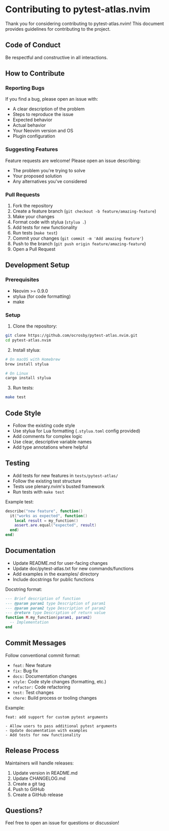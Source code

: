 # Contributing to pytest-atlas.nvim

Thank you for considering contributing to pytest-atlas.nvim! This document provides guidelines for contributing to the project.

## Code of Conduct

Be respectful and constructive in all interactions.

## How to Contribute

### Reporting Bugs

If you find a bug, please open an issue with:
- A clear description of the problem
- Steps to reproduce the issue
- Expected behavior
- Actual behavior
- Your Neovim version and OS
- Plugin configuration

### Suggesting Features

Feature requests are welcome! Please open an issue describing:
- The problem you're trying to solve
- Your proposed solution
- Any alternatives you've considered

### Pull Requests

1. Fork the repository
2. Create a feature branch (`git checkout -b feature/amazing-feature`)
3. Make your changes
4. Format code with stylua (`stylua .`)
5. Add tests for new functionality
6. Run tests (`make test`)
7. Commit your changes (`git commit -m 'Add amazing feature'`)
8. Push to the branch (`git push origin feature/amazing-feature`)
9. Open a Pull Request

## Development Setup

### Prerequisites

- Neovim >= 0.9.0
- stylua (for code formatting)
- make

### Setup

1. Clone the repository:
```bash
git clone https://github.com/ocrosby/pytest-atlas.nvim.git
cd pytest-atlas.nvim
```

2. Install stylua:
```bash
# On macOS with Homebrew
brew install stylua

# On Linux
cargo install stylua
```

3. Run tests:
```bash
make test
```

## Code Style

- Follow the existing code style
- Use stylua for Lua formatting (`.stylua.toml` config provided)
- Add comments for complex logic
- Use clear, descriptive variable names
- Add type annotations where helpful

## Testing

- Add tests for new features in `tests/pytest-atlas/`
- Follow the existing test structure
- Tests use plenary.nvim's busted framework
- Run tests with `make test`

Example test:
```lua
describe("new feature", function()
  it("works as expected", function()
    local result = my_function()
    assert.are.equal("expected", result)
  end)
end)
```

## Documentation

- Update README.md for user-facing changes
- Update doc/pytest-atlas.txt for new commands/functions
- Add examples in the examples/ directory
- Include docstrings for public functions

Docstring format:
```lua
--- Brief description of function
--- @param param1 type Description of param1
--- @param param2 type Description of param2
--- @return type Description of return value
function M.my_function(param1, param2)
  -- Implementation
end
```

## Commit Messages

Follow conventional commit format:

- `feat:` New feature
- `fix:` Bug fix
- `docs:` Documentation changes
- `style:` Code style changes (formatting, etc.)
- `refactor:` Code refactoring
- `test:` Test changes
- `chore:` Build process or tooling changes

Example:
```
feat: add support for custom pytest arguments

- Allow users to pass additional pytest arguments
- Update documentation with examples
- Add tests for new functionality
```

## Release Process

Maintainers will handle releases:

1. Update version in README.md
2. Update CHANGELOG.md
3. Create a git tag
4. Push to GitHub
5. Create a GitHub release

## Questions?

Feel free to open an issue for questions or discussion!
